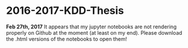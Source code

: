 # 2016-2017-KDD-Thesis
**Feb 27th, 2017**
It appears that my jupyter notebooks are not rendering properly on Github at the moment (at least on my end). Please download the .html versions of the notebooks to open them!
